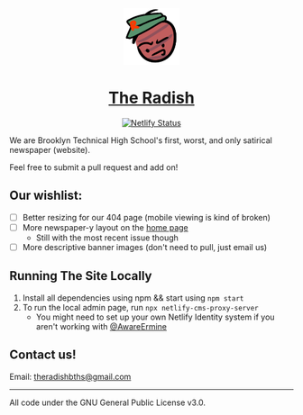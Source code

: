 <center>

  <img alt="Radish" src="./static/radimir.png" width="100" />
  <h1><a href="https://theradishbths.com">The Radish</a></h1>

  [![Netlify Status](https://api.netlify.com/api/v1/badges/f4d3f0f5-bf49-4c4e-927c-8a5adca053d9/deploy-status)](https://app.netlify.com/sites/theradishbths/deploys)

</center>

We are Brooklyn Technical High School's first, worst, and only satirical newspaper (website).

Feel free to submit a pull request and add on!

## Our wishlist:
- [ ] Better resizing for our 404 page (mobile viewing is kind of broken)
- [ ] More newspaper-y layout on the [home page](https://theradishbths.com)
  - Still with the most recent issue though
- [ ] More descriptive banner images (don't need to pull, just email us)

## Running The Site Locally
1. Install all dependencies using npm && start using `npm start`
2. To run the local admin page, run `npx netlify-cms-proxy-server`
      - You might need to set up your own Netlify Identity system if you aren't working with [@AwareErmine](https://github.com/AwareErmine)

## Contact us!
Email: [theradishbths@gmail.com](mailto:theradishbths@gmail.com)  

<hr>

All code under the GNU General Public License v3.0.

